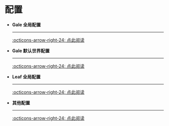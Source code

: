# 配置

<div class="grid cards" markdown>

-   __Gale 全局配置__

    ---

    [:octicons-arrow-right-24: 点此阅读](gale-global.md)

-   __Gale 默认世界配置__

    ---

    [:octicons-arrow-right-24: 点此阅读](gale-world.md)

-   __Leaf 全局配置__

    ---

    [:octicons-arrow-right-24: 点此阅读](leaf-global.md)

-   __其他配置__

    ---

    [:octicons-arrow-right-24: 点此阅读](misc-config.md)

</div>
